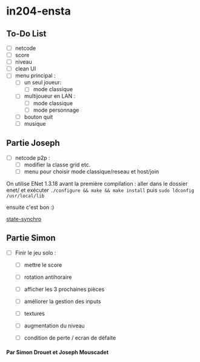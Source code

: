 # in204-ensta

## To-Do List
- [ ] netcode
- [ ] score
- [ ] niveau
- [ ] clean UI 
- [ ] menu principal :
  - [ ] un seul joueur:
    - [ ] mode classique
  - [ ] multijoueur en LAN :
    - [ ] mode classique 
    - [ ] mode personnage
  - [ ] bouton quit
  - [ ] musique

## Partie Joseph
- [ ] netcode p2p :
  - [ ] modifier la classe grid etc. 
  - [ ] menu pour choisir mode classique/reseau et host/join

On utilise ENet 1.3.18
avant la première compilation : 
aller dans le dossier enet/ et exécuter ```./configure && make && make install``` puis ```sudo ldconfig /usr/local/lib```

ensuite c'est bon :)

[state-synchro](https://gafferongames.com/post/state_synchronization/)

## Partie Simon
- [ ] Finir le jeu solo :
  - [ ] mettre le score
  - [ ] rotation antihoraire
  - [ ] afficher les 3 prochaines pièces
  - [ ] améliorer la gestion des inputs
  - [ ] textures
  - [ ] augmentation du niveau
  - [ ] condition de perte / ecran de défaite







#### Par Simon Drouet et Joseph Mouscadet

